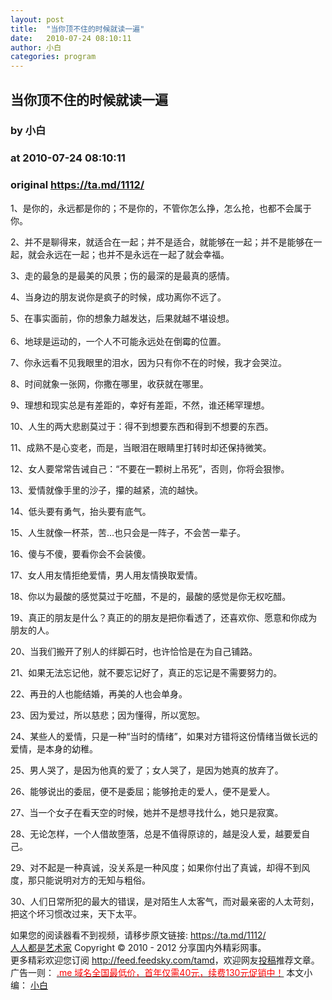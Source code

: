 ```yaml
---
layout: post
title:  "当你顶不住的时候就读一遍"
date:   2010-07-24 08:10:11
author: 小白
categories: program
---
```


## 当你顶不住的时候就读一遍
### by 小白
### at 2010-07-24 08:10:11
### original <https://ta.md/1112/>

<p>1、是你的，永远都是你的；不是你的，不管你怎么挣，怎么抢，也都不会属于你。</p><p>2、并不是聊得来，就适合在一起；并不是适合，就能够在一起；并不是能够在一起，就会永远在一起；也并不是永远在一起了就会幸福。</p><p>3、走的最急的是最美的风景；伤的最深的是最真的感情。</p><p>4、当身边的朋友说你是疯子的时候，成功离你不远了。</p><p>5、在事实面前，你的想象力越发达，后果就越不堪设想。<br> <span></span><br> 6、地球是运动的，一个人不可能永远处在倒霉的位置。</p><p>7、你永远看不见我眼里的泪水，因为只有你不在的时候，我才会哭泣。</p><p>8、时间就象一张网，你撒在哪里，收获就在哪里。</p><p>9、理想和现实总是有差距的，幸好有差距，不然，谁还稀罕理想。</p><p>10、人生的两大悲剧莫过于：得不到想要东西和得到不想要的东西。</p><p>11、成熟不是心变老，而是，当眼泪在眼睛里打转时却还保持微笑。</p><p>12、女人要常常告诫自己：“不要在一颗树上吊死”，否则，你将会狠惨。</p><p>13、爱情就像手里的沙子，攥的越紧，流的越快。</p><p>14、低头要有勇气，抬头要有底气。</p><p>15、人生就像一杯茶，苦…也只会是一阵子，不会苦一辈子。</p><p>16、傻与不傻，要看你会不会装傻。</p><p>17、女人用友情拒绝爱情，男人用友情换取爱情。</p><p>18、你以为最酸的感觉莫过于吃醋，不是的，最酸的感觉是你无权吃醋。</p><p>19、真正的朋友是什么？真正的的朋友是把你看透了，还喜欢你、愿意和你成为朋友的人。</p><p>20、当我们搬开了别人的绊脚石时，也许恰恰是在为自己铺路。</p><p>21、如果无法忘记他，就不要忘记好了，真正的忘记是不需要努力的。</p><p>22、再丑的人也能结婚，再美的人也会单身。</p><p>23、因为爱过，所以慈悲；因为懂得，所以宽恕。</p><p>24、某些人的爱情，只是一种“当时的情绪”，如果对方错将这份情绪当做长远的爱情，是本身的幼稚。</p><p>25、男人哭了，是因为他真的爱了；女人哭了，是因为她真的放弃了。</p><p>26、能够说出的委屈，便不是委屈；能够抢走的爱人，便不是爱人。</p><p>27、当一个女子在看天空的时候，她并不是想寻找什么，她只是寂寞。</p><p>28、无论怎样，一个人借故堕落，总是不值得原谅的，越是没人爱，越要爱自己。</p><p>29、对不起是一种真诚，没关系是一种风度；如果你付出了真诚，却得不到风度，那只能说明对方的无知与粗俗。</p><p>30、人们日常所犯的最大的错误，是对陌生人太客气，而对最亲密的人太苛刻，把这个坏习惯改过来，天下太平。</p><p>如果您的阅读器看不到视频，请移步原文链接: <a href="https://ta.md/1112/">https://ta.md/1112/</a> <br> <a href="http://ta.md/">人人都是艺术家</a> Copyright ©   2010 - 2012 分享国内外精彩网事。<br> 更多精彩欢迎您订阅 <a href="http://feed.feedsky.com/tamd">http://feed.feedsky.com/tamd</a>，欢迎网友<a href="http://ta.md/delivery/">投稿</a>推荐文章。<br> 广告一则： <a href="http://zi.mu/domain"><font color="red">.me 域名全国最低价，首年仅需40元，续费130元促销中！</font></a> 本文小编： <a href="http://vikivone.com/">小白</a></p>